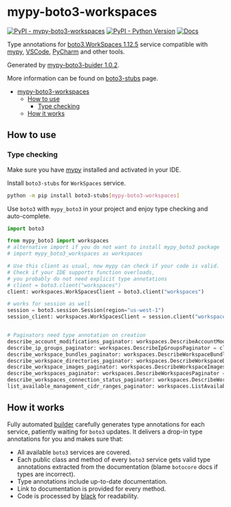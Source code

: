 # mypy-boto3-workspaces

[![PyPI - mypy-boto3-workspaces](https://img.shields.io/pypi/v/mypy-boto3-workspaces.svg?color=blue)](https://pypi.org/project/mypy-boto3-workspaces)
[![PyPI - Python Version](https://img.shields.io/pypi/pyversions/mypy-boto3-workspaces.svg?color=blue)](https://pypi.org/project/mypy-boto3-workspaces)
[![Docs](https://img.shields.io/readthedocs/mypy-boto3-builder.svg?color=blue)](https://mypy-boto3-builder.readthedocs.io/)

Type annotations for
[boto3.WorkSpaces 1.12.5](https://boto3.amazonaws.com/v1/documentation/api/1.12.5/reference/services/workspaces.html#WorkSpaces) service
compatible with [mypy](https://github.com/python/mypy), [VSCode](https://code.visualstudio.com/),
[PyCharm](https://www.jetbrains.com/pycharm/) and other tools.

Generated by [mypy-boto3-buider 1.0.2](https://github.com/vemel/mypy_boto3_builder).

More information can be found on [boto3-stubs](https://pypi.org/project/boto3-stubs/) page.

- [mypy-boto3-workspaces](#mypy-boto3-workspaces)
  - [How to use](#how-to-use)
    - [Type checking](#type-checking)
  - [How it works](#how-it-works)

## How to use

### Type checking

Make sure you have [mypy](https://github.com/python/mypy) installed and activated in your IDE.

Install `boto3-stubs` for `WorkSpaces` service.

```bash
python -m pip install boto3-stubs[mypy-boto3-workspaces]
```

Use `boto3` with `mypy_boto3` in your project and enjoy type checking and auto-complete.

```python
import boto3

from mypy_boto3 import workspaces
# alternative import if you do not want to install mypy_boto3 package
# import mypy_boto3_workspaces as workspaces

# Use this client as usual, now mypy can check if your code is valid.
# Check if your IDE supports function overloads,
# you probably do not need explicit type annotations
# client = boto3.client("workspaces")
client: workspaces.WorkSpacesClient = boto3.client("workspaces")

# works for session as well
session = boto3.session.Session(region="us-west-1")
session_client: workspaces.WorkSpacesClient = session.client("workspaces")


# Paginators need type annotation on creation
describe_account_modifications_paginator: workspaces.DescribeAccountModificationsPaginator = client.get_paginator("describe_account_modifications")
describe_ip_groups_paginator: workspaces.DescribeIpGroupsPaginator = client.get_paginator("describe_ip_groups")
describe_workspace_bundles_paginator: workspaces.DescribeWorkspaceBundlesPaginator = client.get_paginator("describe_workspace_bundles")
describe_workspace_directories_paginator: workspaces.DescribeWorkspaceDirectoriesPaginator = client.get_paginator("describe_workspace_directories")
describe_workspace_images_paginator: workspaces.DescribeWorkspaceImagesPaginator = client.get_paginator("describe_workspace_images")
describe_workspaces_paginator: workspaces.DescribeWorkspacesPaginator = client.get_paginator("describe_workspaces")
describe_workspaces_connection_status_paginator: workspaces.DescribeWorkspacesConnectionStatusPaginator = client.get_paginator("describe_workspaces_connection_status")
list_available_management_cidr_ranges_paginator: workspaces.ListAvailableManagementCidrRangesPaginator = client.get_paginator("list_available_management_cidr_ranges")
```

## How it works

Fully automated [builder](https://github.com/vemel/mypy_boto3_builder) carefully generates
type annotations for each service, patiently waiting for `boto3` updates. It delivers
a drop-in type annotations for you and makes sure that:

- All available `boto3` services are covered.
- Each public class and method of every `boto3` service gets valid type annotations
  extracted from the documentation (blame `botocore` docs if types are incorrect).
- Type annotations include up-to-date documentation.
- Link to documentation is provided for every method.
- Code is processed by [black](https://github.com/psf/black) for readability.
